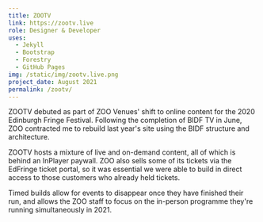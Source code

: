```yaml
---
title: ZOOTV
link: https://zootv.live
role: Designer & Developer
uses:
  - Jekyll
  - Bootstrap
  - Forestry
  - GitHub Pages
img: /static/img/zootv.live.png
project_date: August 2021
permalink: /zootv/
--- 
```


ZOOTV debuted as part of ZOO Venues' shift to online content for the 2020 Edinburgh Fringe Festival. Following the completion of BIDF TV in June, ZOO contracted me to rebuild last year's site using the BIDF structure and architecture.

ZOOTV hosts a mixture of live and on-demand content, all of which is behind an InPlayer paywall. ZOO also sells some of its tickets via the EdFringe ticket portal, so it was essential we were able to build in direct access to those customers who already held tickets.

Timed builds allow for events to disappear once they have finished their run, and allows the ZOO staff to focus on the in-person programme they're running simultaneously in 2021.